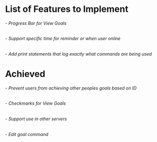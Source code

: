 # List of Features to Implement
###### - Progress Bar for View Goals  
###### - Support specific time for reminder or when user online  
###### - Add print statements that log exactly what commands are being used


# Achieved
###### - Prevent users from achieving other peoples goals based on ID
###### - Checkmarks for View Goals  
###### - Support use in other servers  
###### - Edit goal command  
